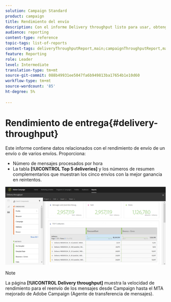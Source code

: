 ```yaml
---
solution: Campaign Standard
product: campaign
title: Rendimiento del envío
description: Con el informe Delivery throughput listo para usar, obtenga información sobre el éxito de su envío.
audience: reporting
content-type: reference
topic-tags: list-of-reports
context-tags: deliveryThroughputReport,main;campaignThroughputReport,main;programThroughputReport,main
feature: Reporting
role: Leader
level: Intermediate
translation-type: tm+mt
source-git-commit: 088b49931ee5047fa6b949813ba17654b1e10d60
workflow-type: tm+mt
source-wordcount: '85'
ht-degree: 5%

---
```



# Rendimiento de entrega{#delivery-throughput}

Este informe contiene datos relacionados con el rendimiento de envío de un envío o de varios envíos. Proporciona:

* Número de mensajes procesados por hora
* La tabla **[!UICONTROL Top 5 deliveries]** y los números de resumen complementarios que muestran los cinco envíos con la mejor ganancia en reintentos.

![](assets/delivery_reports_1.png)

>[!NOTE]
>
>La página **[!UICONTROL Delivery throughput]** muestra la velocidad de rendimiento para el reenvío de los mensajes desde Campaign hasta el MTA mejorado de Adobe Campaign (Agente de transferencia de mensajes).
